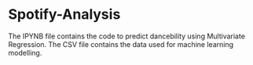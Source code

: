 # Spotify-Analysis

The IPYNB file contains the code to predict dancebility using Multivariate Regression.
The CSV file contains the data used for machine learning modelling.
